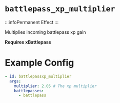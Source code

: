 # `battlepass_xp_multiplier`
:::infoPermanent Effect
:::

Multiplies incoming battlepass xp gain

**Requires xBattlepass**
# Example Config
```yaml
- id: battlepassxp_multiplier
  args:
    multiplier: 2.05 # The xp multiplier
    battlepasses:
      - battlepass
```
